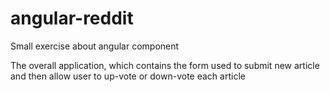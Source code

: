 # angular-reddit
Small exercise about angular component

The overall application, which contains the form used to submit new article and then allow user to up-vote or down-vote each article
